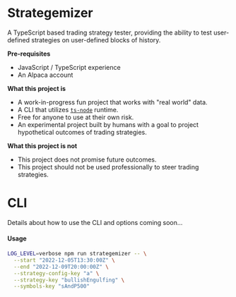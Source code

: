 # Strategemizer

A TypeScript based trading strategy tester, providing the ability to test user-defined strategies on user-defined blocks of history.

**Pre-requisites**

- JavaScript / TypeScript experience
- An Alpaca account

**What this project is**

- A work-in-progress fun project that works with "real world" data.
- A CLI that utilizes [`ts-node`](https://github.com/TypeStrong/ts-node) runtime.
- Free for anyone to use at their own risk.
- An experimental project built by humans with a goal to project hypothetical outcomes of trading strategies.

**What this project is not**

- This project does not promise future outcomes.
- This project should not be used professionally to steer trading strategies.

# CLI

Details about how to use the CLI and options coming soon...

#### Usage

```bash
LOG_LEVEL=verbose npm run strategemizer -- \
  --start "2022-12-05T13:30:00Z" \
  --end "2022-12-09T20:00:00Z" \
  --strategy-config-key "a" \
  --strategy-key "bullishEngulfing" \
  --symbols-key "sAndP500"
```
